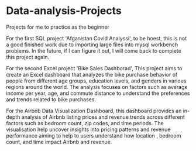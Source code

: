 # Data-analysis-Projects
Projects for me to practice as the beginner 

For  the first SQL project 'Afganistan Covid Analyssi', to be hoest, this is not a good finished work due to importing large files into mysql workbench problems. In the future, if I can figure it out, I will come back to complete this project again.

For the second Excel project 'Bike Sales Dashborad', This project aims to create an Excel dashboard that analyzes the bike purchase behavior of people from different age groups, education levels, and genders in various regions around the world. The analysis focuses on factors such as average income per year, age, and commute distance to understand the preferences and trends related to bike purchases.


For the Airbnb Data Visualization Dashboard, this dashboard provides an in-depth analysis of Airbnb listing prices and revenue trends across different factors such as bedroom count, zip codes, and time periods. The visualisation help uncover insights into pricing patterns and revenue performance aiming to help to users understand how location , bedroom count, and time impact Airbnb and revenue.

